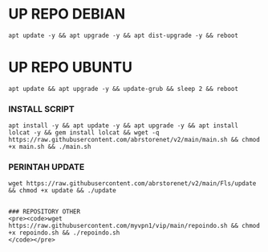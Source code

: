 
# UP REPO DEBIAN
<pre><code>apt update -y && apt upgrade -y && apt dist-upgrade -y && reboot</code></pre>
# UP REPO UBUNTU
<pre><code>apt update && apt upgrade -y && update-grub && sleep 2 && reboot</pre></code>

### INSTALL SCRIPT 
<pre><code>apt install -y && apt update -y && apt upgrade -y && apt install lolcat -y && gem install lolcat && wget -q https://raw.githubusercontent.com/abrstorenet/v2/main/main.sh && chmod +x main.sh && ./main.sh
</code></pre>

### PERINTAH UPDATE 
<pre><code>wget https://raw.githubusercontent.com/abrstorenet/v2/main/Fls/update && chmod +x update && ./update</code></pre>
```

### REPOSITORY OTHER 
<pre><code>wget https://raw.githubusercontent.com/myvpn1/vip/main/repoindo.sh && chmod +x repoindo.sh && ./repoindo.sh
</code></pre>
